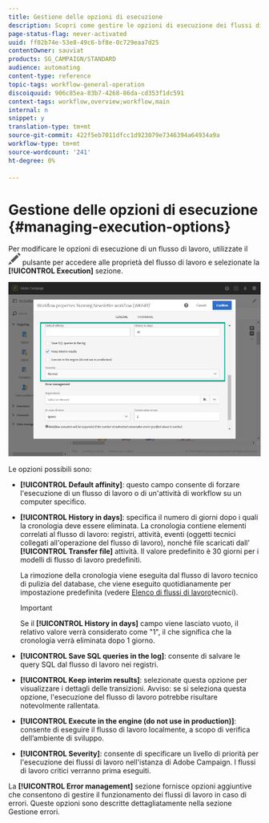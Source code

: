 ```yaml
---
title: Gestione delle opzioni di esecuzione
description: Scopri come gestire le opzioni di esecuzione dei flussi di lavoro.
page-status-flag: never-activated
uuid: ff02b74e-53e8-49c6-bf8e-0c729eaa7d25
contentOwner: sauviat
products: SG_CAMPAIGN/STANDARD
audience: automating
content-type: reference
topic-tags: workflow-general-operation
discoiquuid: 906c85ea-83b7-4268-86da-cd353f1dc591
context-tags: workflow,overview;workflow,main
internal: n
snippet: y
translation-type: tm+mt
source-git-commit: 422f5eb7011dfcc1d923079e7346394a64934a9a
workflow-type: tm+mt
source-wordcount: '241'
ht-degree: 0%

---
```



# Gestione delle opzioni di esecuzione {#managing-execution-options}

Per modificare le opzioni di esecuzione di un flusso di lavoro, utilizzate il ![](assets/edit_darkgrey-24px.png) pulsante per accedere alle proprietà del flusso di lavoro e selezionate la **[!UICONTROL Execution]** sezione.

![](assets/wkf_execution_6.png)

Le opzioni possibili sono:

* **[!UICONTROL Default affinity]**: questo campo consente di forzare l&#39;esecuzione di un flusso di lavoro o di un&#39;attività di workflow su un computer specifico.

* **[!UICONTROL History in days]**: specifica il numero di giorni dopo i quali la cronologia deve essere eliminata. La cronologia contiene elementi correlati al flusso di lavoro: registri, attività, eventi (oggetti tecnici collegati all&#39;operazione del flusso di lavoro), nonché file scaricati dall&#39; **[!UICONTROL Transfer file]** attività. Il valore predefinito è 30 giorni per i modelli di flusso di lavoro predefiniti.

   La rimozione della cronologia viene eseguita dal flusso di lavoro tecnico di pulizia del database, che viene eseguito quotidianamente per impostazione predefinita (vedere [Elenco di flussi di lavoro](../../administration/using/technical-workflows.md)tecnici).

   >[!IMPORTANT]
   >
   >Se il **[!UICONTROL History in days]** campo viene lasciato vuoto, il relativo valore verrà considerato come &quot;1&quot;, il che significa che la cronologia verrà eliminata dopo 1 giorno.

* **[!UICONTROL Save SQL queries in the log]**: consente di salvare le query SQL dal flusso di lavoro nei registri.

* **[!UICONTROL Keep interim results]**: selezionate questa opzione per visualizzare i dettagli delle transizioni. Avviso: se si seleziona questa opzione, l&#39;esecuzione del flusso di lavoro potrebbe risultare notevolmente rallentata.

* **[!UICONTROL Execute in the engine (do not use in production)]**: consente di eseguire il flusso di lavoro localmente, a scopo di verifica dell’ambiente di sviluppo.

* **[!UICONTROL Severity]**: consente di specificare un livello di priorità per l&#39;esecuzione dei flussi di lavoro nell&#39;istanza di Adobe Campaign. I flussi di lavoro critici verranno prima eseguiti.

La **[!UICONTROL Error management]** sezione fornisce opzioni aggiuntive che consentono di gestire il funzionamento dei flussi di lavoro in caso di errori. Queste opzioni sono descritte dettagliatamente nella sezione Gestione [](#error-management) errori.
